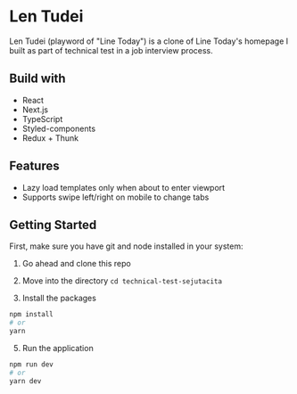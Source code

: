 # Len Tudei

Len Tudei (playword of "Line Today") is a clone of Line Today's homepage I built as part of technical test in a job interview process.

## Build with

- React
- Next.js
- TypeScript
- Styled-components
- Redux + Thunk

## Features

- Lazy load templates only when about to enter viewport
- Supports swipe left/right on mobile to change tabs

## Getting Started

First, make sure you have git and node installed in your system:

1. Go ahead and clone this repo

2. Move into the directory `cd technical-test-sejutacita`

3. Install the packages

```bash
npm install
# or
yarn
```

5. Run the application

```bash
npm run dev
# or
yarn dev
```
